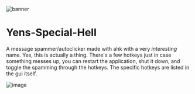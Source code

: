 ![banner](https://user-images.githubusercontent.com/73037325/117849984-dd03ac80-b252-11eb-8239-92537c45ae2a.png)
# Yens-Special-Hell
A message spammer/autoclicker made with ahk with a very *interesting* name. Yes, this is actually a thing.
There's a few hotkeys just in case something messes up, you can restart the application, shut it down, and toggle the spamming through the hotkeys. The specific hotkeys are listed in the gui itself.

![image](https://user-images.githubusercontent.com/73037325/118173423-87b6cf00-b3fb-11eb-86d7-6fd4bf0502a9.png)
